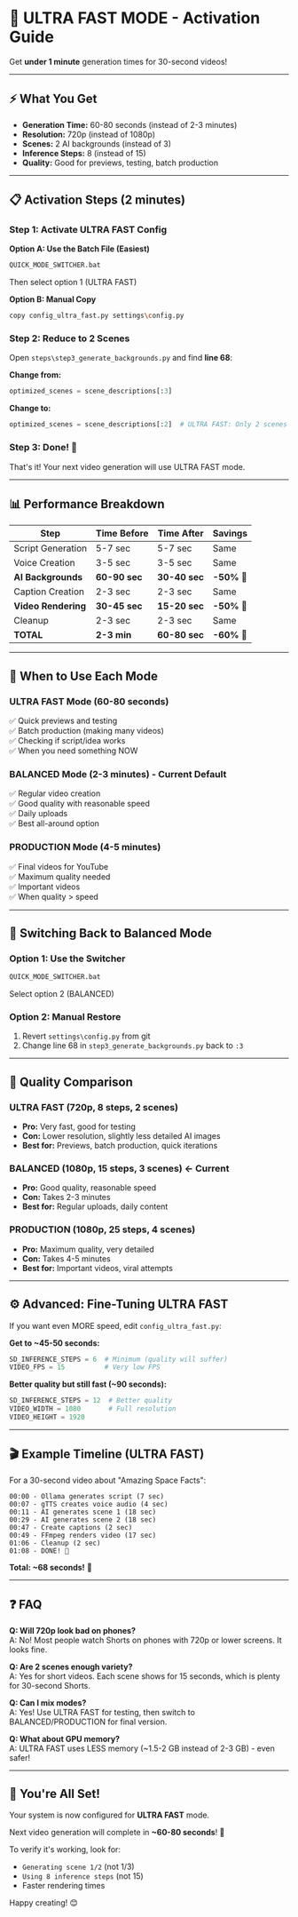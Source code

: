 # 🚀 ULTRA FAST MODE - Activation Guide

Get **under 1 minute** generation times for 30-second videos!

---

## ⚡ What You Get

- **Generation Time:** 60-80 seconds (instead of 2-3 minutes)
- **Resolution:** 720p (instead of 1080p)
- **Scenes:** 2 AI backgrounds (instead of 3)
- **Inference Steps:** 8 (instead of 15)
- **Quality:** Good for previews, testing, batch production

---

## 📋 Activation Steps (2 minutes)

### Step 1: Activate ULTRA FAST Config

**Option A: Use the Batch File (Easiest)**
```bash
QUICK_MODE_SWITCHER.bat
```
Then select option 1 (ULTRA FAST)

**Option B: Manual Copy**
```bash
copy config_ultra_fast.py settings\config.py
```

### Step 2: Reduce to 2 Scenes

Open `steps\step3_generate_backgrounds.py` and find **line 68**:

**Change from:**
```python
optimized_scenes = scene_descriptions[:3]
```

**Change to:**
```python
optimized_scenes = scene_descriptions[:2]  # ULTRA FAST: Only 2 scenes
```

### Step 3: Done! 🎉

That's it! Your next video generation will use ULTRA FAST mode.

---

## 📊 Performance Breakdown

| Step | Time Before | Time After | Savings |
|------|-------------|------------|---------|
| Script Generation | 5-7 sec | 5-7 sec | Same |
| Voice Creation | 3-5 sec | 3-5 sec | Same |
| **AI Backgrounds** | **60-90 sec** | **30-40 sec** | **-50%** 🎯 |
| Caption Creation | 2-3 sec | 2-3 sec | Same |
| **Video Rendering** | **30-45 sec** | **15-20 sec** | **-50%** 🎯 |
| Cleanup | 2-3 sec | 2-3 sec | Same |
| **TOTAL** | **2-3 min** | **60-80 sec** | **-60%** 🚀 |

---

## 🎯 When to Use Each Mode

### ULTRA FAST Mode (60-80 seconds)
✅ Quick previews and testing  
✅ Batch production (making many videos)  
✅ Checking if script/idea works  
✅ When you need something NOW  

### BALANCED Mode (2-3 minutes) - Current Default
✅ Regular video creation  
✅ Good quality with reasonable speed  
✅ Daily uploads  
✅ Best all-around option  

### PRODUCTION Mode (4-5 minutes)
✅ Final videos for YouTube  
✅ Maximum quality needed  
✅ Important videos  
✅ When quality > speed  

---

## 🔄 Switching Back to Balanced Mode

### Option 1: Use the Switcher
```bash
QUICK_MODE_SWITCHER.bat
```
Select option 2 (BALANCED)

### Option 2: Manual Restore
1. Revert `settings\config.py` from git
2. Change line 68 in `step3_generate_backgrounds.py` back to `:3`

---

## 📸 Quality Comparison

### ULTRA FAST (720p, 8 steps, 2 scenes)
- **Pro:** Very fast, good for testing
- **Con:** Lower resolution, slightly less detailed AI images
- **Best for:** Previews, batch production, quick iterations

### BALANCED (1080p, 15 steps, 3 scenes) ← Current
- **Pro:** Good quality, reasonable speed
- **Con:** Takes 2-3 minutes
- **Best for:** Regular uploads, daily content

### PRODUCTION (1080p, 25 steps, 4 scenes)
- **Pro:** Maximum quality, very detailed
- **Con:** Takes 4-5 minutes
- **Best for:** Important videos, viral attempts

---

## ⚙️ Advanced: Fine-Tuning ULTRA FAST

If you want even MORE speed, edit `config_ultra_fast.py`:

**Get to ~45-50 seconds:**
```python
SD_INFERENCE_STEPS = 6  # Minimum (quality will suffer)
VIDEO_FPS = 15          # Very low FPS
```

**Better quality but still fast (~90 seconds):**
```python
SD_INFERENCE_STEPS = 12  # Better quality
VIDEO_WIDTH = 1080       # Full resolution
VIDEO_HEIGHT = 1920
```

---

## 🎬 Example Timeline (ULTRA FAST)

For a 30-second video about "Amazing Space Facts":

```
00:00 - Ollama generates script (7 sec)
00:07 - gTTS creates voice audio (4 sec)
00:11 - AI generates scene 1 (18 sec)
00:29 - AI generates scene 2 (18 sec)
00:47 - Create captions (2 sec)
00:49 - FFmpeg renders video (17 sec)
01:06 - Cleanup (2 sec)
01:08 - DONE! 🎉
```

**Total: ~68 seconds!** 🚀

---

## ❓ FAQ

**Q: Will 720p look bad on phones?**  
A: No! Most people watch Shorts on phones with 720p or lower screens. It looks fine.

**Q: Are 2 scenes enough variety?**  
A: Yes for short videos. Each scene shows for 15 seconds, which is plenty for 30-second Shorts.

**Q: Can I mix modes?**  
A: Yes! Use ULTRA FAST for testing, then switch to BALANCED/PRODUCTION for final version.

**Q: What about GPU memory?**  
A: ULTRA FAST uses LESS memory (~1.5-2 GB instead of 2-3 GB) - even safer!

---

## 🎉 You're All Set!

Your system is now configured for **ULTRA FAST** mode. 

Next video generation will complete in **~60-80 seconds**! 🚀

To verify it's working, look for:
- `Generating scene 1/2` (not 1/3)
- `Using 8 inference steps` (not 15)
- Faster rendering times

Happy creating! 😊




